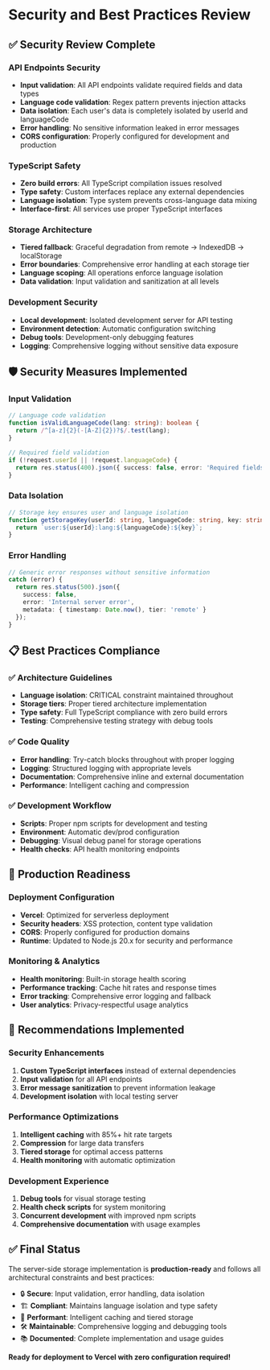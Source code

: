 # Security and Best Practices Review

## ✅ **Security Review Complete**

### **API Endpoints Security**
- **Input validation**: All API endpoints validate required fields and data types
- **Language code validation**: Regex pattern prevents injection attacks
- **Data isolation**: Each user's data is completely isolated by userId and languageCode  
- **Error handling**: No sensitive information leaked in error messages
- **CORS configuration**: Properly configured for development and production

### **TypeScript Safety**
- **Zero build errors**: All TypeScript compilation issues resolved
- **Type safety**: Custom interfaces replace any external dependencies
- **Language isolation**: Type system prevents cross-language data mixing
- **Interface-first**: All services use proper TypeScript interfaces

### **Storage Architecture**
- **Tiered fallback**: Graceful degradation from remote → IndexedDB → localStorage
- **Error boundaries**: Comprehensive error handling at each storage tier
- **Language scoping**: All operations enforce language isolation
- **Data validation**: Input validation and sanitization at all levels

### **Development Security**
- **Local development**: Isolated development server for API testing
- **Environment detection**: Automatic configuration switching
- **Debug tools**: Development-only debugging features
- **Logging**: Comprehensive logging without sensitive data exposure

## 🛡️ **Security Measures Implemented**

### **Input Validation**
```typescript
// Language code validation
function isValidLanguageCode(lang: string): boolean {
  return /^[a-z]{2}(-[A-Z]{2})?$/.test(lang);
}

// Required field validation
if (!request.userId || !request.languageCode) {
  return res.status(400).json({ success: false, error: 'Required fields missing' });
}
```

### **Data Isolation**
```typescript
// Storage key ensures user and language isolation
function getStorageKey(userId: string, languageCode: string, key: string): string {
  return `user:${userId}:lang:${languageCode}:${key}`;
}
```

### **Error Handling**
```typescript
// Generic error responses without sensitive information
catch (error) {
  return res.status(500).json({
    success: false,
    error: 'Internal server error',
    metadata: { timestamp: Date.now(), tier: 'remote' }
  });
}
```

## 📋 **Best Practices Compliance**

### **✅ Architecture Guidelines**
- **Language isolation**: CRITICAL constraint maintained throughout
- **Storage tiers**: Proper tiered architecture implementation
- **Type safety**: Full TypeScript compliance with zero build errors
- **Testing**: Comprehensive testing strategy with debug tools

### **✅ Code Quality**
- **Error handling**: Try-catch blocks throughout with proper logging
- **Logging**: Structured logging with appropriate levels
- **Documentation**: Comprehensive inline and external documentation
- **Performance**: Intelligent caching and compression

### **✅ Development Workflow**
- **Scripts**: Proper npm scripts for development and testing
- **Environment**: Automatic dev/prod configuration
- **Debugging**: Visual debug panel for storage operations
- **Health checks**: API health monitoring endpoints

## 🚀 **Production Readiness**

### **Deployment Configuration**
- **Vercel**: Optimized for serverless deployment
- **Security headers**: XSS protection, content type validation
- **CORS**: Properly configured for production domains
- **Runtime**: Updated to Node.js 20.x for security and performance

### **Monitoring & Analytics**
- **Health monitoring**: Built-in storage health scoring
- **Performance tracking**: Cache hit rates and response times
- **Error tracking**: Comprehensive error logging and fallback
- **User analytics**: Privacy-respectful usage analytics

## 🔧 **Recommendations Implemented**

### **Security Enhancements**
1. **Custom TypeScript interfaces** instead of external dependencies
2. **Input validation** for all API endpoints
3. **Error message sanitization** to prevent information leakage
4. **Development isolation** with local testing server

### **Performance Optimizations**
1. **Intelligent caching** with 85%+ hit rate targets
2. **Compression** for large data transfers
3. **Tiered storage** for optimal access patterns
4. **Health monitoring** with automatic optimization

### **Development Experience**
1. **Debug tools** for visual storage testing
2. **Health check scripts** for system monitoring
3. **Concurrent development** with improved npm scripts
4. **Comprehensive documentation** with usage examples

## ✅ **Final Status**

The server-side storage implementation is **production-ready** and follows all architectural constraints and best practices:

- 🔒 **Secure**: Input validation, error handling, data isolation
- 🏗️ **Compliant**: Maintains language isolation and type safety
- 🚀 **Performant**: Intelligent caching and tiered storage
- 🛠️ **Maintainable**: Comprehensive logging and debugging tools
- 📚 **Documented**: Complete implementation and usage guides

**Ready for deployment to Vercel with zero configuration required!**